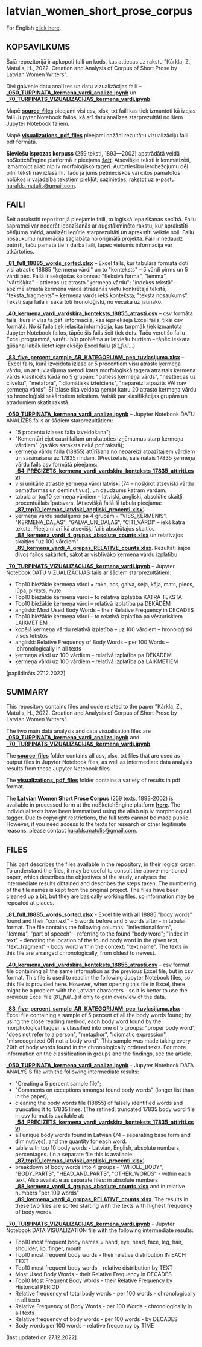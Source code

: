 # latvian_women_short_prose_corpus

For English [click here](#SUMMARY).

## KOPSAVILKUMS

Šajā repozitorijā ir apkopoti faili un kods, kas attiecas uz rakstu "Kārkla, Z., Matulis, H., 2022. Creation and Analysis of Corpus of Short Prose by Latvian Women Writers".

Divi galvenie datu analīzes un datu vizualizācijas faili – [**_050_TURPINATA_kermena_vardi_analize.ipynb**](_050_TURPINATA_kermena_vardi_analize.ipynb) un [**_70_TURPINATS_VIZUALIZACIJAS_kermena_vardi.ipynb**](_70_TURPINATS_VIZUALIZACIJAS_kermena_vardi.ipynb).

Mapē [**source_files**](source_files) pieejami visi csv, xlsx, txt faili kas tiek izmantoti kā izejas faili Jupyter Notebook failos, kā arī datu analīzes starprezultāti no šiem Jupyter Notebook faliem.

Mapē [**visualizations_pdf_files**](visualizations_pdf_files) pieejami dažādi rezultātu vizualizāciju faili pdf formātā.

**Sieviešu īsprozas korpuss** (259 teksti, 1893—2002) apstrādātā veidā noSketchEngine platformā ir pieejams [**šeit**](http://hdl.handle.net/20.500.12574/69). Atsevišķie teksti ir lemmatizēti, izmantojot ailab.nlp.lv morfoloģisko tageri. Autortiesību ierobežojumu dēļ pilni teksti nav izlasāmi. Taču ja jums pētnieciskos vai citos pamatotos nolūkos ir vajadzība tekstiem piekļūt, sazinieties, rakstot uz e-pastu haralds.matulis@gmail.com.


## FAILI

Šeit aprakstīti repozitorijā pieejamie faili, to loģiskā iepazīšanas secībā. Failu sapratnei var noderēt iepazīšanās ar augstākminēto rakstu, kur aprakstīti pētījuma mērķi, analizēti iegūtie starprezultāti un aprakstīti veiktie soļi. Failu nosaukumu numerācija saglabāta no oriģinālā projekta. Faili ir nedaudz patīrīti, taču pamatā tie ir darba faili, tāpēc vietumis informācija var atkārtoties.

[**_81_full_18885_words_sorted.xlsx**](source_files/_81_full_18885_words_sorted.xlsx) – Excel fails, kur tabulārā formātā doti visi atrastie 18885 "ķermeņa vārdi" un to "konteksts" – 5 vārdi pirms un 5 vārdi pēc. Failā ir sekojošas kolonnas: "fleksīvā forma", "lemma", "vārdšķira" – attiecas uz atrasto "ķermeņa vārdu"; "indekss tekstā" – apzīmē atrastā ķermeņa vārda atrašanās vietu konkrētajā tekstā; "teksta_fragments" – ķermeņa vārds iekš konteksta; "teksta nosaukums".
Teksti šajā failā ir sakārtoti hronoloģiski, no vecākā uz jaunāko.

[**_40_kermena_vardi_vardskira_konteksts_18855_atrasti.csv**](source_files/_40_kermena_vardi_vardskira_konteksts_18855_atrasti.csv) – csv formāta fails, kurā ir visa tā pati informācija, kas iepriekšējā Excel failā, tikai csv formātā. No šī faila tiek ielasīta informācija, kas turpmāk tiek izmantota Jupyter Notebook failos, tāpēc šis fails šeit tiek dots. Taču verot šo failu Excel programmā, varētu būt problēma ar latviešu burtiem – tāpēc ieskata gūšanai labāk lietot iepriekšējo Excel failu (_81_full_...)

[**_83_five_percent_sample_AR_KATEGORIJAM_pec_tuvlasijuma.xlsx**](source_files/_83_five_percent_sample_AR_KATEGORIJAM_pec_tuvlasijuma.xlsx) – Excel fails, kurā izveidota izlase ar 5 procentiem visu atrasto ķermeņa vārdu, un ar tuvlasījuma metodi katrs morfoloģiskā tagera atrastais ķermeņa vārds klasificēts kādā no 5 grupām: "patiess ķermeņa vārds", "neattiecas uz cilvēku", "metafora", "idiomātisks izteiciens", "nepareizi atpazīts VAI nav ķermeņa vārds". Šī izlase tika veidota ņemot katru 20 atrasto ķermeņa vārdu no hronoloģiski sakārtotiem tekstiem. Vairāk par klasifikācijas grupām un atradumiem skatīt rakstā.


[**_050_TURPINATA_kermena_vardi_analize.ipynb**](_050_TURPINATA_kermena_vardi_analize.ipynb) – Jupyter Notebook DATU ANALĪZES fails ar šādiem starprezultātiem: 
+ "5 procentu izlases faila izveidošana";
+ "Komentāri ejot cauri failam un skatoties izņēmumus starp ķermeņa vārdiem" (garāks saraksts nekā pdf rakstā);
+ ķermeņa vārdu faila (18855) attīrīšana no nepareizi atpazītajiem vārdiem un saīsināšana uz 17835 rindām. (Precizētais, saīsinātais 17835 ķermeņa vārdu fails csv formātā pieejams: [**_54_PRECIZETS_kermena_vardi_vardskira_konteksts_17835_attiriti.csv**](source_files/_54_PRECIZETS_kermena_vardi_vardskira_konteksts_17835_attiriti.csv))
+ visi unikālie atrastie ķermeņa vārdi latviski (74 – nošķirot atsevišķi vārdu pamatformas un deminutīvus), un daudzums katram vārdam.
+ tabula ar top10 ķermeņa vārdiem - latviski, angliski, absolūtie skaitļi, procentuālais īpatsvars. (Atsevišķā failā šī tabula pieejama: [**_87_top10_lemmas_latviski_angliski_procenti.xlsx**](source_files/_87_top10_lemmas_latviski_angliski_procenti.xlsx))
+ ķermeņa vārdu sadalījums pa 4 grupām – "VISS_ĶERMENIS", "ĶERMEŅA_DAĻAS", "GALVA_UN_DAĻAS", "CITI_VĀRDI" – iekš katra teksta. Pieejami arī kā atsevišķi faili: absolūtajos skaitļos [**_88_kermena_vardi_4_grupas_absolute_counts.xlsx**](source_files/_88_kermena_vardi_4_grupas_absolute_counts.xlsx) un relatīvajos skaitļos "uz 100 vārdiem" [**_89_kermena_vardi_4_grupas_RELATIVE_counts.xlsx**](source_files/_89_kermena_vardi_4_grupas_RELATIVE_counts.xlsx). Rezultāti šajos divos failos sakārtoti, sākot ar visblīvāko ķermeņa vārdu izplatību.


[**_70_TURPINATS_VIZUALIZACIJAS_kermena_vardi.ipynb**](_70_TURPINATS_VIZUALIZACIJAS_kermena_vardi.ipynb) – Jupyter Notebook DATU VIZUALIZĀCIJAS fails ar šādiem starprezultātiem:
+ Top10 biežākie ķermeņa vārdi = roka, acs, galva, seja, kāja, mats, plecs, lūpa, pirksts, mute
+ Top10 biežākie ķermeņa vārdi – to relatīvā izplatība KATRĀ TEKSTĀ
+ Top10 biežākie ķermeņa vārdi – relatīvā izplatība pa DEKĀDĒM
+ angliski: Most Used Body Words – their Relative Frequency in DECADES
+ Top10 biežākie ķermeņa vārdi – to relatīvā izplatība pa vēsturiskiem LAIKMETIEM
+ kopējā ķermeņa vārdu relatīvā izplatība – uz 100 vārdiem – hronoloģiski visos tekstos
+ angliski: Relative Frequency of Body Words – per 100 Words – chronologically in all texts
+ ķermeņa vārdi uz 100 vārdiem – relatīvā izplatība pa DEKĀDĒM
+ ķermeņa vārdi uz 100 vārdiem – relatīvā izplatība pa LAIKMETIEM



[papildināts 27.12.2022]










## SUMMARY

This repository contains files and code related to the paper "Kārkla, Z., Matulis, H., 2022. Creation and Analysis of Corpus of Short Prose by Latvian Women Writers".

The two main data analysis and data visualisation files are [**_050_TURPINATA_kermena_vardi_analize.ipynb**](_050_TURPINATA_kermena_vardi_analize.ipynb) and [**_70_TURPINATS_VIZUALIZACIJAS_kermena_vardi.ipynb**](_70_TURPINATS_VIZUALIZACIJAS_kermena_vardi.ipynb).

The [**source_files**](source_files) folder contains all csv, xlsx, txt files that are used as output files in Jupyter Notebook files, as well as intermediate data analysis results from these Jupyter Notebook files.

The [**visualizations_pdf_files**](visualizations_pdf_files) folder contains a variety of results in pdf format.

The **Latvian Women Short Prose Corpus** (259 texts, 1893-2002) is available in processed form at the noSketchEngine platform [**here**](http://hdl.handle.net/20.500.12574/69). The individual texts have been lemmatised using the ailab.nlp.lv morphological tagger. Due to copyright restrictions, the full texts cannot be made public. However, if you need access to the texts for research or other legitimate reasons, please contact haralds.matulis@gmail.com.


## FILES

This part describes the files available in the repository, in their logical order. To understand the files, it may be useful to consult the above-mentioned paper, which describes the objectives of the study, analyses the intermediate results obtained and describes the steps taken. The numbering of the file names is kept from the original project. The files have been cleaned up a bit, but they are basically working files, so information may be repeated at places.

[**_81_full_18885_words_sorted.xlsx**](source_files/_81_full_18885_words_sorted.xlsx) - Excel file with all 18885 "body words" found and their "context" - 5 words before and 5 words after - in tabular format. The file contains the following columns: "inflectional form", "lemma", "part of speech" - referring to the found "body word"; "index in text" - denoting the location of the found body word in the given text; "text_fragment" - body word within the context; "text name".
The texts in this file are arranged chronologically, from oldest to newest.

[**_40_kermena_vardi_vardskira_konteksts_18855_atrasti.csv**](source_files/_40_kermena_vardi_vardskira_konteksts_18855_atrasti.csv) - csv format file containing all the same information as the previous Excel file, but in csv format. This file is used to read in the following Jupyter Notebook files, so this file is provided here. However, when opening this file in Excel, there might be a problem with the Latvian characters - so it is better to use the previous Excel file (_81_full_...) if only to gain overview of the data.

[**_83_five_percent_sample_AR_KATEGORIJAM_pec_tuvlasijuma.xlsx**](source_files/_83_five_percent_sample_AR_KATEGORIJAM_pec_tuvlasijuma.xlsx) - Excel file containing a sample of 5 percent of all the body words found; by using the close reading method, each body word found by the morphological tagger is classified into one of 5 groups: "proper body word", "does not refer to a person", "metaphor", "idiomatic expression", "misrecognized OR not a body word". This sample was made taking every 20th of body words found in the chronologically ordered texts. For more information on the classification in groups and the findings, see the article.


[**_050_TURPINATA_kermena_vardi_analize.ipynb**](_050_TURPINATA_kermena_vardi_analize.ipynb) - Jupyter Notebook DATA ANALYSIS file with the following intermediate results: 
+ "Creating a 5 percent sample file";
+ "Comments on exceptions amongst found body words" (longer list than in the paper);
+ cleaning the body words file (18855) of falsely identified words and truncating it to 17835 lines. (The refined, truncated 17835 body word file in csv format is available at: [**_54_PRECIZETS_kermena_vardi_vardskira_konteksts_17835_attiriti.csv**](source_files/_54_PRECIZETS_kermena_vardi_vardskira_konteksts_17835_attiriti.csv))
+ all unique body words found in Latvian (74 - separating base form and diminutives), and the quantity for each word.
+ table with top 10 body words - Latvian, English, absolute numbers, percentages. (In a separate file this is available: [**_87_top10_lemmas_latviski_angliski_procenti.xlsx**](source_files/_87_top10_lemmas_latviski_angliski_procenti.xlsx))
+ breakdown of body words into 4 groups - "WHOLE_BODY", "BODY_PARTS", "HEAD_AND_PARTS", "OTHER_WORDS" - within each text. Also available as separate files: in absolute numbers [**_88_kermena_vardi_4_grupas_absolute_counts.xlsx**](source_files/_88_kermena_vardi_4_grupas_absolute_counts.xlsx) and in relative numbers "per 100 words" [**_89_kermena_vardi_4_grupas_RELATIVE_counts.xlsx**](source_files/_89_kermena_vardi_4_grupas_RELATIVE_counts.xlsx). The results in these two files are sorted starting with the texts with highest frequency of body words.


[**_70_TURPINATS_VIZUALIZACIJAS_kermena_vardi.ipynb**](_70_TURPINATS_VIZUALIZACIJAS_kermena_vardi.ipynb) - Jupyter Notebook DATA VISUALIZATION file with the following intermediate results:
+ Top10 most frequent body names = hand, eye, head, face, leg, hair, shoulder, lip, finger, mouth
+ Top10 most frequent body words - their relative distribution IN EACH TEXT
+ Top10 most frequent body words - relative distribution by TEXT
+ Most Used Body Words - their Relative Frequency in DECADES
+ Top10 Most Frequent Body Words - their Relative Frequency by Historical PERIOD
+ Relative frequency of total body words - per 100 words - chronologically in all texts
+ Relative Frequency of Body Words - per 100 Words - chronologically in all texts
+ Relative frequency of body words - per 100 words - by DECADES
+ Body words per 100 words - relative frequency by TIME

[last updated on 27.12.2022]












